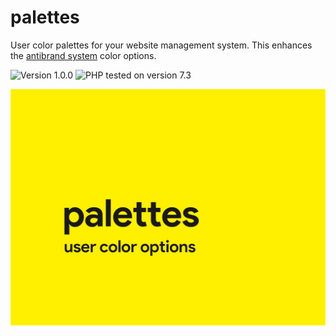 # palettes

User color palettes for your website management system. This enhances the [antibrand system](https://github.com/antibrand/system) color options.

![Version 1.0.0](https://img.shields.io/badge/Version-1.0.0-ffd000.svg?style=flat-square)
![PHP tested on version 7.3](https://img.shields.io/badge/PHP-tested%207.3-8892bf.svg?style=flat-square)

![cover image](https://raw.githubusercontent.com/antibrand/palettes/master/cover.jpg)
